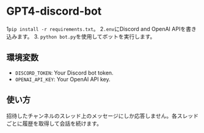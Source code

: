 # GPT4-discord-bot
1`pip install -r requirements.txt`。
2`.env`にDiscord and OpenAI APIを書き込みます。
3. `python bot.py`を使用してボットを実行します。

## 環境変数
- `DISCORD_TOKEN`: Your Discord bot token.
- `OPENAI_API_KEY`: Your OpenAI API key.
## 使い方
招待したチャンネルのスレッド上のメッセージにしか応答しません。各スレッドごとに履歴を取得して会話を続けます。
